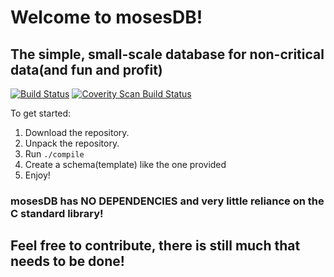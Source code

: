 # Welcome to mosesDB!
## The simple, small-scale database for non-critical data(and fun and profit)

[![Build Status](https://travis-ci.org/DannyMoses/mosesDB.svg?branch=master)](https://travis-ci.org/DannyMoses/mosesDB) 
<a href="https://scan.coverity.com/projects/5337">
  <img alt="Coverity Scan Build Status"
       src="https://scan.coverity.com/projects/5337/badge.svg"/>
</a>

To get started:  

1. Download the repository.
1. Unpack the repository.
1. Run  `./compile`
1. Create a schema(template) like the one provided
1. Enjoy!

### mosesDB has NO DEPENDENCIES and very little reliance on the C standard library!

## Feel free to contribute, there is still much that needs to be done!


